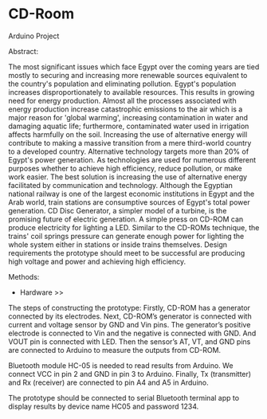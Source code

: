 # CD-Room
Arduino Project

Abstract: 

  The most significant issues which face Egypt over the coming years are tied mostly to securing and increasing more renewable sources equivalent to the country's population and eliminating pollution. Egypt's population increases disproportionately to available resources. This results in growing need for energy production. Almost all the processes associated with energy production increase catastrophic emissions to the air which is a major reason for 'global warming', increasing contamination in water and damaging aquatic life; furthermore, contaminated water used in irrigation affects harmfully on the soil. Increasing the use of alternative energy will contribute to making a massive transition from a mere third-world country to a developed country. Alternative technology targets more than 20% of Egypt's power generation. As technologies are used for numerous different purposes whether to achieve high efficiency, reduce pollution, or make work easier. The best solution is increasing the use of alternative energy facilitated by communication and technology. Although the Egyptian national railway is one of the largest economic institutions in Egypt and the Arab world, train stations are consumptive sources of Egypt's total power generation. CD Disc Generator, a simpler model of a turbine, is the promising future of electric generation. A simple press on CD-ROM can produce electricity for lighting a LED. Similar to the CD-ROMs technique, the trains' coil springs pressure can generate enough power for lighting the whole system either in stations or inside trains themselves. Design requirements the prototype should meet to be successful are producing high voltage and power and achieving high efficiency.
 
Methods:
*	Hardware >>

The steps of constructing the prototype:
Firstly, CD-ROM has a generator connected by its electrodes.  Next, CD-ROM’s generator is connected with current and voltage sensor by GND and Vin pins. The generator’s positive electrode is connected to Vin and the negative is connected with GND. And VOUT pin is connected with LED. Then the sensor’s AT, VT, and GND pins are connected to Arduino to measure the outputs from CD-ROM. 

Bluetooth module HC-05 is needed to read results from Arduino. We connect VCC in pin 2 and GND in pin 3 to Arduino. Finally, Tx (transmitter) and Rx (receiver) are connected to pin A4 and A5 in Arduino. 

The prototype should be connected to serial Bluetooth terminal app to display results by device name HC05 and password 1234. 
